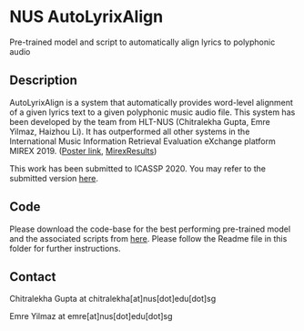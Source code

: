 # NUS AutoLyrixAlign
Pre-trained model and script to automatically align lyrics to polyphonic audio

## Description
AutoLyrixAlign is a system that automatically provides word-level alignment of a given lyrics text to a given polyphonic music audio file.
This system has been developed by the team from HLT-NUS (Chitralekha Gupta, Emre Yilmaz, Haizhou Li). It has outperformed all other systems in the International Music Information Retrieval Evaluation eXchange platform MIREX 2019. ([Poster link](http://ece.nus.edu.sg/hlt/wp-content/uploads/2019/11/MIREX2019_POSTER_v2.pdf), [MirexResults](https://www.music-ir.org/mirex/wiki/2019:Automatic_Lyrics-to-Audio_Alignment_Results))

This work has been submitted to ICASSP 2020. You may refer to the submitted version [here](https://arxiv.org/pdf/1909.10200.pdf).

## Code
Please download the code-base for the best performing pre-trained model and the associated scripts from [here](https://drive.google.com/open?id=1e9NXYE4Ww71gJ0u60ocPiaMz5VOnYZSk). Please follow the Readme file in this folder for further instructions.

## Contact
Chitralekha Gupta at chitralekha[at]nus[dot]edu[dot]sg

Emre Yilmaz at emre[at]nus[dot]edu[dot]sg
